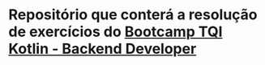 # Repositório que conterá a resolução de exercícios do [Bootcamp TQI Kotlin - Backend Developer](https://web.dio.me/track/bootcamp-tqi-kotlin)
